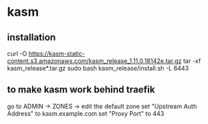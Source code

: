 # kasm

## installation


curl -O https://kasm-static-content.s3.amazonaws.com/kasm_release_1.11.0.18142e.tar.gz
tar -xf kasm_release*.tar.gz
sudo bash kasm_release/install.sh -L 8443

## to make kasm work behind traefik
go to ADMIN -> ZONES -> edit the default zone
set "Upstream Auth Address" to kasm.example.com
set "Proxy Port" to 443